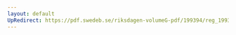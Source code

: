 ```yaml
---
layout: default
UpRedirect: https://pdf.swedeb.se/riksdagen-volumeG-pdf/199394/reg_199394/reg_199394_0036.pdf
---
```

